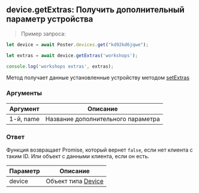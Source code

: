 ## device.getExtras: Получить дополнительный параметр устройства

> Пример запроса:

```javascript
let device = await Poster.devices.get("kd92kd6jqwe");

let extras = await device.getExtras('workshops');

console.log('workshops extras', extras);
```

Метод получает данные установленные устройству методом [setExtras]()

### Аргументы

Аргумент | Описание
-------- | --------
1-й, name | Название дополнительного параметра

### Ответ

Функция возвращает Promise, который вернет `false`, если нет клиента с таким ID. Или объект с данными клиента, если он есть.

Параметр | Описание
-------- | --------
device | Объект типа [Device](/docs/v3/pos/types/device)
